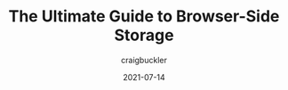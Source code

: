 ---
author: craigbuckler
date: 2021-07-14
permalink: false
publisher: openreplayhq
tags:
  - guides
  - user-agents
  - storage
  - javascript
target_url: https://blog.openreplay.com/the-ultimate-guide-to-browser-side-storage
title: The Ultimate Guide to Browser-Side Storage
---